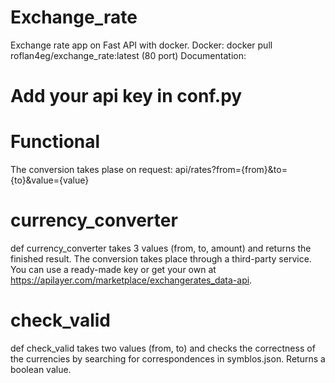 # Exchange_rate
Exchange rate app on Fast API with docker.
Docker: docker pull roflan4eg/exchange_rate:latest (80 port)
Documentation:
# Add your api key in conf.py

# Functional
The conversion takes plase on request: api/rates?from={from}&to={to}&value={value}

# currency_converter
def currency_converter takes 3 values (from, to, amount) and returns the finished result.
The conversion takes place through a third-party service. You can use a ready-made key or get your own at https://apilayer.com/marketplace/exchangerates_data-api.

# check_valid
def check_valid takes two values (from, to) and checks the correctness of the currencies by searching for correspondences in symblos.json. Returns a boolean value.
